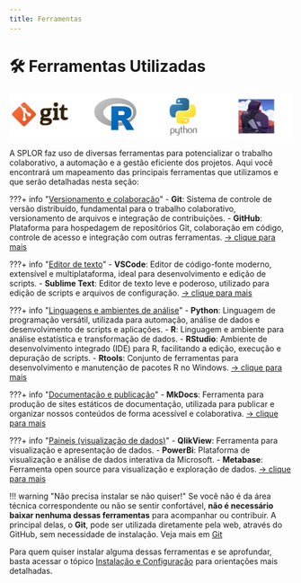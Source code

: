 ```yaml
---
title: Ferramentas
---
```


# 🛠️ Ferramentas Utilizadas

![Ferramentas](../../assets/gestao-splor/softwares-new.jpg)

A SPLOR faz uso de diversas ferramentas para potencializar o trabalho colaborativo, a automação e a gestão eficiente dos projetos. Aqui você encontrará um mapeamento das principais ferramentas que utilizamos e que serão detalhadas nesta seção:

???+ info "[Versionamento e colaboração](git.md)"
    - **Git**: Sistema de controle de versão distribuído, fundamental para o trabalho colaborativo, versionamento de arquivos e integração de contribuições.
    - **GitHub**: Plataforma para hospedagem de repositórios Git, colaboração em código, controle de acesso e integração com outras ferramentas. [-> clique para mais](git.md)

???+ info "[Editor de texto](editores.md)"
    - **VSCode**: Editor de código-fonte moderno, extensível e multiplataforma, ideal para desenvolvimento e edição de scripts.
    - **Sublime Text**: Editor de texto leve e poderoso, utilizado para edição de scripts e arquivos de configuração. [-> clique para mais](editores.md)

???+ info "[Linguagens e ambientes de análise](analise.md)"
    - **Python**: Linguagem de programação versátil, utilizada para automação, análise de dados e desenvolvimento de scripts e aplicações.
    - **R**: Linguagem e ambiente para análise estatística e transformação de dados.
    - **RStudio**: Ambiente de desenvolvimento integrado (IDE) para R, facilitando a edição, execução e depuração de scripts.
    - **Rtools**: Conjunto de ferramentas para desenvolvimento e manutenção de pacotes R no Windows. [-> clique para mais](analise.md)

???+ info "[Documentação e publicação](mkdocs.md)"
    - **MkDocs**: Ferramenta para produção de sites estáticos de documentação, utilizada para publicar e organizar nossos conteúdos de forma acessível e colaborativa. [-> clique para mais](git.md)

???+ info "[Paineis (visualização de dados)](visualizacao.md)"
    - **QlikView**: Ferramenta para visualização e apresentação de dados.
    - **PowerBi**: Plataforma de visualização e análise de dados interativa da Microsoft.
    - **Metabase**: Ferramenta open source para visualização e exploração de dados. [-> clique para mais](git.md)

!!! warning "Não precisa instalar se não quiser!"
    Se você não é da área técnica correspondente ou não se sentir confortável, **não é necessário baixar nenhuma dessas ferramentas** para acompanhar ou contribuir. A principal delas, o **Git**, pode ser utilizada diretamente pela web, através do GitHub, sem necessidade de instalação. Veja mais em [Git](git.md)

Para quem quiser instalar alguma dessas ferramentas e se aprofundar, basta acessar o tópico [Instalação e Configuração](instalacao.md) para orientações mais detalhadas.
